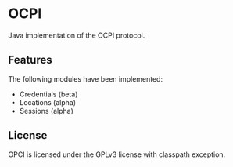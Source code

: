 # OCPI

Java implementation of the OCPI protocol.

## Features

The following modules have been implemented:
- Credentials (beta)
- Locations (alpha)
- Sessions (alpha)

## License

OPCI is licensed under the GPLv3 license with classpath exception.
